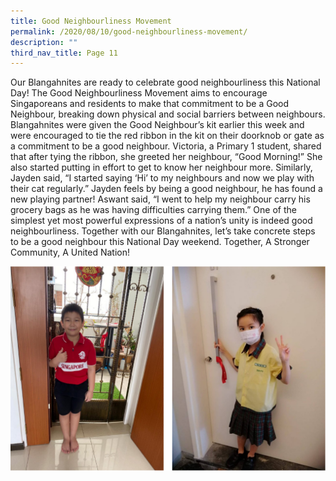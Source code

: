 ```yaml
---
title: Good Neighbourliness Movement
permalink: /2020/08/10/good-neighbourliness-movement/
description: ""
third_nav_title: Page 11
---
```


<p>Our Blangahnites are ready to celebrate good neighbourliness this National Day! The Good Neighbourliness Movement aims to encourage Singaporeans and residents to make that commitment to be a Good Neighbour, breaking down physical and social barriers between neighbours. Blangahnites were given the Good Neighbour&rsquo;s kit earlier this week and were encouraged to tie the red ribbon in the kit on their doorknob or gate as a commitment to be a good neighbour. Victoria, a Primary 1 student, shared that after tying the ribbon, she greeted her neighbour, &ldquo;Good Morning!&rdquo; She also started putting in effort to get to know her neighbour more. Similarly, Jayden said, &ldquo;I started saying &lsquo;Hi&rsquo; to my neighbours and now we play with their cat regularly.&rdquo; Jayden feels by being a good neighbour, he has found a new playing partner! Aswant said, &ldquo;I went to help my neighbour carry his grocery bags as he was having difficulties carrying them.&rdquo; One of the simplest yet most powerful expressions of a nation&rsquo;s unity is indeed good neighbourliness. Together with our Blangahnites, let&rsquo;s take concrete steps to be a good neighbour this National Day weekend. Together, A Stronger Community, A United Nation!</p>
<img src="/images/neighbor.png">